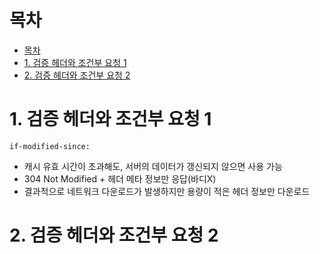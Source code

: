 # 목차
- [목차](#목차)
- [1. 검증 헤더와 조건부 요청 1](#1-검증-헤더와-조건부-요청-1)
- [2. 검증 헤더와 조건부 요청 2](#2-검증-헤더와-조건부-요청-2)

# 1. 검증 헤더와 조건부 요청 1
```
if-modified-since:
```
- 캐시 유효 시간이 초과해도, 서버의 데이터가 갱신되지 않으면 사용 가능
- 304 Not Modified + 헤더 메타 정보만 응답(바디X)
- 결과적으로 네트워크 다운로드가 발생하지만 용량이 적은 헤더 정보만 다운로드


# 2. 검증 헤더와 조건부 요청 2
